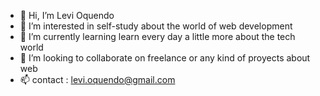 - 👋 Hi, I’m Levi Oquendo
- 👀 I’m interested in self-study about the world of web development
- 🌱 I’m currently learning learn every day a little more about the tech world
- 💞️ I’m looking to collaborate on freelance or any kind of proyects about web
- 📫 contact : levi.oquendo@gmail.com

<!---
levmetal/levmetal is a ✨ special ✨ repository because its `README.md` (this file) appears on your GitHub profile.
You can click the Preview link to take a look at your changes.
--->
